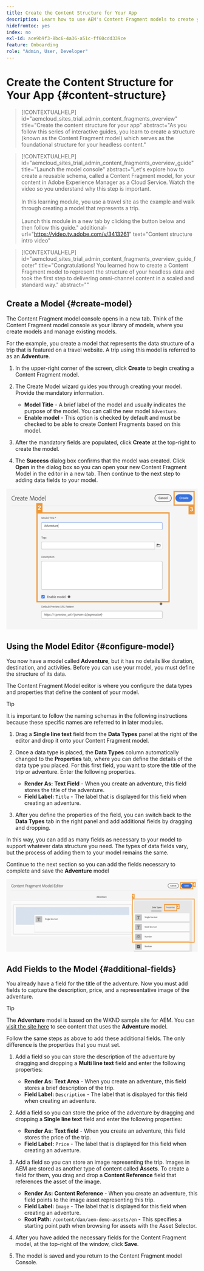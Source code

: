 ```yaml
---
title: Create the Content Structure for Your App
description: Learn how to use AEM's Content Fragment models to create your content structure, which serves as the foundation for your headless content.
hidefromtoc: yes
index: no
exl-id: ace9b9f3-8bc6-4a36-a51c-ff60cdd339ce
feature: Onboarding
role: "Admin, User, Developer"
---
```


# Create the Content Structure for Your App {#content-structure}

>[!CONTEXTUALHELP]
>id="aemcloud_sites_trial_admin_content_fragments_overview"
>title="Create the content structure for your app"
>abstract="As you follow this series of interactive guides, you learn to create a structure (known as the Content Fragment model) which serves as the foundational structure for your headless content."

>[!CONTEXTUALHELP]
>id="aemcloud_sites_trial_admin_content_fragments_overview_guide"
>title="Launch the model console"
>abstract="Let's explore how to create a reusable schema, called a Content Fragment model, for your content in Adobe Experience Manager as a Cloud Service. Watch the video so you understand why this step is important. <br><br>In this learning module, you use a travel site as the example and walk through creating a model that represents a trip.<br><br>Launch this module in a new tab by clicking the button below and then follow this guide."
>additional-url="https://video.tv.adobe.com/v/3413261" text="Content structure intro video"

>[!CONTEXTUALHELP]
>id="aemcloud_sites_trial_admin_content_fragments_overview_guide_footer"
>title="Congratulations! You learned how to create a Content Fragment model to represent the structure of your headless data and took the first step to delivering omni-channel content in a scaled and standard way."
>abstract=""

## Create a Model {#create-model}

The Content Fragment model console opens in a new tab. Think of the Content Fragment model console as your library of models, where you create models and manage existing models.

For the example, you create a model that represents the data structure of a trip that is featured on a travel website. A trip using this model is referred to as an **Adventure**.

1. In the upper-right corner of the screen, click **Create** to begin creating a Content Fragment model.

1. The Create Model wizard guides you through creating your model. Provide the mandatory information.

   * **Model Title** - A brief label of the model and usually indicates the purpose of the model. You can call the new model `Adventure`.
   * **Enable model** - This option is checked by default and must be checked to be able to create Content Fragments based on this model.

1. After the mandatory fields are populated, click **Create** at the top-right to create the model. 

1. The **Success** dialog box confirms that the model was created. Click **Open** in the dialog box so you can open your new Content Fragment Model in the editor in a new tab. Then continue to the next step to adding data fields to your model.

![Steps two and three of creating a Content Fragment model](assets/do-not-localize/create-model.png)

## Using the Model Editor {#configure-model}

You now have a model called **Adventure**, but it has no details like duration, destination, and activities. Before you can use your model, you must define the structure of its data. 

The Content Fragment Model editor is where you configure the data types and properties that define the content of your model.

>[!TIP]
>
>It is important to follow the naming schemas in the following instructions because these specific names are referred to in later modules.

1. Drag a **Single line text** field from the **Data Types** panel at the right of the editor and drop it onto your Content Fragment model. 

1. Once a data type is placed, the **Data Types** column automatically changed to the **Properties** tab, where you can define the details of the data type you placed. For this first field, you want to store the title of the trip or adventure. Enter the following properties.

   * **Render As:** **Text Field** - When you create an adventure, this field stores the title of the adventure.
   * **Field Label:** `Title` - The label that is displayed for this field when creating an adventure.

1. After you define the properties of the field, you can switch back to the **Data Types** tab in the right panel and add additional fields by dragging and dropping.

In this way, you can add as many fields as necessary to your model to support whatever data structure you need. The types of data fields vary, but the process of adding them to your model remains the same.

Continue to the next section so you can add the fields necessary to complete and save the **Adventure** model

![Steps one, two, and three of adding fields to the model](assets/do-not-localize/define-model-fields.png)

## Add Fields to the Model {#additional-fields}

You already have a field for the title of the adventure. Now you must add fields to capture the description, price, and a representative image of the adventure.

>[!TIP]
>
>The **Adventure** model is based on the WKND sample site for AEM. You can [visit the site here](https://wknd.site/us/en/adventures/yosemite-backpacking.html) to see content that uses the **Adventure** model.

Follow the same steps as above to add these additional fields. The only difference is the properties that you must set.

1. Add a field so you can store the description of the adventure by dragging and dropping a **Multi line text** field and enter the following properties:

   * **Render As:** **Text Area** - When you create an adventure, this field stores a brief description of the trip.
   * **Field Label:** `Description` - The label that is displayed for this field when creating an adventure.

1. Add a field so you can store the price of the adventure by dragging and dropping a **Single line text** field and enter the following properties:

   * **Render As:** **Text field** - When you create an adventure, this field stores the price of the trip.
   * **Field Label:** `Price` - The label that is displayed for this field when creating an adventure.

1. Add a field so you can store an image representing the trip. Images in AEM are stored as another type of content called **Assets**. To create a field for them, you drag and drop a **Content Reference** field that references the asset of the image.

   * **Render As:** **Content Reference** - When you create an adventure, this field points to the image asset representing this trip.
   * **Field Label:** `Image` - The label that is displayed for this field when creating an adventure.
   * **Root Path:** `/content/dam/aem-demo-assets/en` - This specifies a starting point path when browsing for assets with the Asset Selector.

1. After you have added the necessary fields for the Content Fragment model, at the top-right of the window, click **Save**.

1. The model is saved and you return to the Content Fragment model Console.

